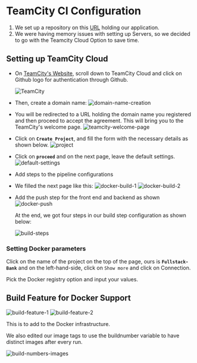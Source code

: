# **TeamCity CI Configuration**

1. We set up a repository on this [URL](https://github.com/Team-Cloud-Champions/fullstack-bank) holding our application. 
2. We were having memory issues with setting up Servers, so we decided to go with the Teamcity Cloud Option to save time.

## Setting up TeamCity Cloud
- On [TeamCity's Website](https://www.jetbrains.com/teamcity/), scroll down to TeamCity Cloud and click on Github logo for authentication through Github.

    ![TeamCity](images/teamcity-cloud.png "TeamCity")

- Then, create a domain name:
    ![domain-name-creation](images/domain-create.png)

- You will be redirected to a URL holding the domain name you registered and then proceed to accept the agreement. This will bring you to the TeamCity's welcome page.
    ![teamcity-welcome-page](images/teamcity-welcome-page.png)
  
- Click on **`Create Project`**, and fill the form with the necessary details as shown below.
    ![project](images/project.png)

- Click on **`proceed`** and on the next page, leave the default settings.
    ![default-settings](images/default-settings.png)

- Add steps to the pipeline configurations
- We filled the next page like this:
    ![docker-build-1](images/docker-build-1.png)
    ![docker-build-2](images/build-2.png)

- Add the push step for the front end and backend as shown
    ![docker-push](images/docker-push.png)

    At the end, we got four steps in our build step configuration as shown below:

    ![build-steps](images/build-steps.png)

### Setting Docker parameters

Click on the name of the project on the top of the page, ours is **`Fullstack-Bank`** and on the left-hand-side, click on `Show more` and click on Connection.

Pick the Docker registry option and input your values.

## Build Feature for Docker Support 
![build-feature-1](images/build-features.png)
![build-feature-2](images/build-features-complete.png)

This is to add to the Docker infrastructure.

We also edited our image tags to use the buildnumber variable to have distinct images after every run.

![build-numbers-images](images/docker-push-images.png)

